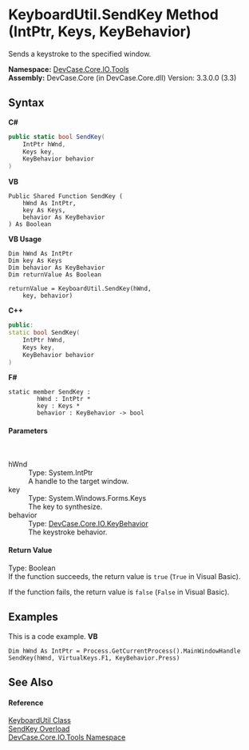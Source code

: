 # KeyboardUtil.SendKey Method (IntPtr, Keys, KeyBehavior)
 

Sends a keystroke to the specified window.

**Namespace:**&nbsp;<a href="N_DevCase_Core_IO_Tools">DevCase.Core.IO.Tools</a><br />**Assembly:**&nbsp;DevCase.Core (in DevCase.Core.dll) Version: 3.3.0.0 (3.3)

## Syntax

**C#**<br />
``` C#
public static bool SendKey(
	IntPtr hWnd,
	Keys key,
	KeyBehavior behavior
)
```

**VB**<br />
``` VB
Public Shared Function SendKey ( 
	hWnd As IntPtr,
	key As Keys,
	behavior As KeyBehavior
) As Boolean
```

**VB Usage**<br />
``` VB Usage
Dim hWnd As IntPtr
Dim key As Keys
Dim behavior As KeyBehavior
Dim returnValue As Boolean

returnValue = KeyboardUtil.SendKey(hWnd, 
	key, behavior)
```

**C++**<br />
``` C++
public:
static bool SendKey(
	IntPtr hWnd, 
	Keys key, 
	KeyBehavior behavior
)
```

**F#**<br />
``` F#
static member SendKey : 
        hWnd : IntPtr * 
        key : Keys * 
        behavior : KeyBehavior -> bool 

```


#### Parameters
&nbsp;<dl><dt>hWnd</dt><dd>Type: System.IntPtr<br />A handle to the target window.</dd><dt>key</dt><dd>Type: System.Windows.Forms.Keys<br />The key to synthesize.</dd><dt>behavior</dt><dd>Type: <a href="T_DevCase_Core_IO_KeyBehavior">DevCase.Core.IO.KeyBehavior</a><br />The keystroke behavior.</dd></dl>

#### Return Value
Type: Boolean<br />If the function succeeds, the return value is `true` (`True` in Visual Basic). 

 If the function fails, the return value is `false` (`False` in Visual Basic).

## Examples
This is a code example. 
**VB**<br />
``` VB
Dim hWnd As IntPtr = Process.GetCurrentProcess().MainWindowHandle
SendKey(hWnd, VirtualKeys.F1, KeyBehavior.Press)
```


## See Also


#### Reference
<a href="T_DevCase_Core_IO_Tools_KeyboardUtil">KeyboardUtil Class</a><br /><a href="Overload_DevCase_Core_IO_Tools_KeyboardUtil_SendKey">SendKey Overload</a><br /><a href="N_DevCase_Core_IO_Tools">DevCase.Core.IO.Tools Namespace</a><br />